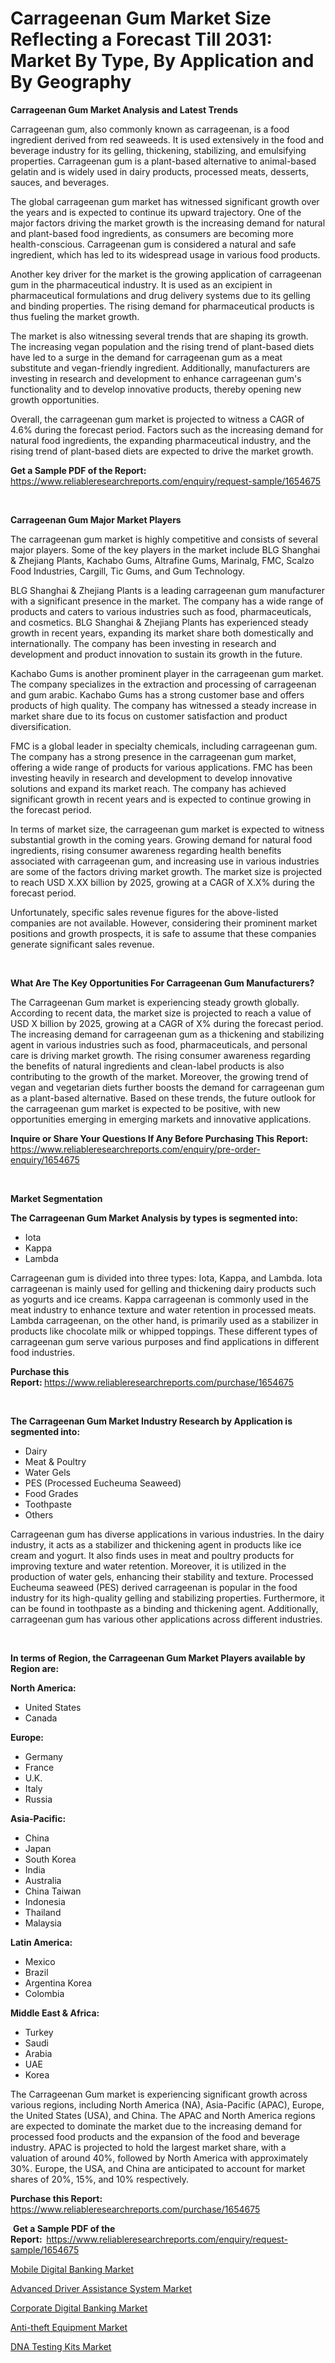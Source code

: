 <p><h1>Carrageenan Gum Market Size Reflecting a Forecast Till 2031: Market By Type, By Application and By Geography</h1></p><p><strong>Carrageenan Gum Market Analysis and Latest Trends</strong></p>
<p><p>Carrageenan gum, also commonly known as carrageenan, is a food ingredient derived from red seaweeds. It is used extensively in the food and beverage industry for its gelling, thickening, stabilizing, and emulsifying properties. Carrageenan gum is a plant-based alternative to animal-based gelatin and is widely used in dairy products, processed meats, desserts, sauces, and beverages.</p><p>The global carrageenan gum market has witnessed significant growth over the years and is expected to continue its upward trajectory. One of the major factors driving the market growth is the increasing demand for natural and plant-based food ingredients, as consumers are becoming more health-conscious. Carrageenan gum is considered a natural and safe ingredient, which has led to its widespread usage in various food products.</p><p>Another key driver for the market is the growing application of carrageenan gum in the pharmaceutical industry. It is used as an excipient in pharmaceutical formulations and drug delivery systems due to its gelling and binding properties. The rising demand for pharmaceutical products is thus fueling the market growth.</p><p>The market is also witnessing several trends that are shaping its growth. The increasing vegan population and the rising trend of plant-based diets have led to a surge in the demand for carrageenan gum as a meat substitute and vegan-friendly ingredient. Additionally, manufacturers are investing in research and development to enhance carrageenan gum's functionality and to develop innovative products, thereby opening new growth opportunities.</p><p>Overall, the carrageenan gum market is projected to witness a CAGR of 4.6% during the forecast period. Factors such as the increasing demand for natural food ingredients, the expanding pharmaceutical industry, and the rising trend of plant-based diets are expected to drive the market growth.</p></p>
<p><strong>Get a Sample PDF of the Report:&nbsp;</strong> <a href="https://www.reliableresearchreports.com/enquiry/request-sample/1654675">https://www.reliableresearchreports.com/enquiry/request-sample/1654675</a></p>
<p>&nbsp;</p>
<p><strong>Carrageenan Gum Major Market Players</strong></p>
<p><p>The carrageenan gum market is highly competitive and consists of several major players. Some of the key players in the market include BLG Shanghai & Zhejiang Plants, Kachabo Gums, Altrafine Gums, Marinalg, FMC, Scalzo Food Industries, Cargill, Tic Gums, and Gum Technology.</p><p>BLG Shanghai & Zhejiang Plants is a leading carrageenan gum manufacturer with a significant presence in the market. The company has a wide range of products and caters to various industries such as food, pharmaceuticals, and cosmetics. BLG Shanghai & Zhejiang Plants has experienced steady growth in recent years, expanding its market share both domestically and internationally. The company has been investing in research and development and product innovation to sustain its growth in the future.</p><p>Kachabo Gums is another prominent player in the carrageenan gum market. The company specializes in the extraction and processing of carrageenan and gum arabic. Kachabo Gums has a strong customer base and offers products of high quality. The company has witnessed a steady increase in market share due to its focus on customer satisfaction and product diversification.</p><p>FMC is a global leader in specialty chemicals, including carrageenan gum. The company has a strong presence in the carrageenan gum market, offering a wide range of products for various applications. FMC has been investing heavily in research and development to develop innovative solutions and expand its market reach. The company has achieved significant growth in recent years and is expected to continue growing in the forecast period.</p><p>In terms of market size, the carrageenan gum market is expected to witness substantial growth in the coming years. Growing demand for natural food ingredients, rising consumer awareness regarding health benefits associated with carrageenan gum, and increasing use in various industries are some of the factors driving market growth. The market size is projected to reach USD X.XX billion by 2025, growing at a CAGR of X.X% during the forecast period.</p><p>Unfortunately, specific sales revenue figures for the above-listed companies are not available. However, considering their prominent market positions and growth prospects, it is safe to assume that these companies generate significant sales revenue.</p></p>
<p>&nbsp;</p>
<p><strong>What Are The Key Opportunities For Carrageenan Gum Manufacturers?</strong></p>
<p><p>The Carrageenan Gum market is experiencing steady growth globally. According to recent data, the market size is projected to reach a value of USD X billion by 2025, growing at a CAGR of X% during the forecast period. The increasing demand for carrageenan gum as a thickening and stabilizing agent in various industries such as food, pharmaceuticals, and personal care is driving market growth. The rising consumer awareness regarding the benefits of natural ingredients and clean-label products is also contributing to the growth of the market. Moreover, the growing trend of vegan and vegetarian diets further boosts the demand for carrageenan gum as a plant-based alternative. Based on these trends, the future outlook for the carrageenan gum market is expected to be positive, with new opportunities emerging in emerging markets and innovative applications.</p></p>
<p><strong>Inquire or Share Your Questions If Any Before Purchasing This Report:</strong> <a href="https://www.reliableresearchreports.com/enquiry/pre-order-enquiry/1654675">https://www.reliableresearchreports.com/enquiry/pre-order-enquiry/1654675</a></p>
<p>&nbsp;</p>
<p><strong>Market Segmentation</strong></p>
<p><strong>The Carrageenan Gum Market Analysis by types is segmented into:</strong></p>
<p><ul><li>Iota</li><li>Kappa</li><li>Lambda</li></ul></p>
<p><p>Carrageenan gum is divided into three types: Iota, Kappa, and Lambda. Iota carrageenan is mainly used for gelling and thickening dairy products such as yogurts and ice creams. Kappa carrageenan is commonly used in the meat industry to enhance texture and water retention in processed meats. Lambda carrageenan, on the other hand, is primarily used as a stabilizer in products like chocolate milk or whipped toppings. These different types of carrageenan gum serve various purposes and find applications in different food industries.</p></p>
<p><strong>Purchase this Report:&nbsp;</strong><a href="https://www.reliableresearchreports.com/purchase/1654675">https://www.reliableresearchreports.com/purchase/1654675</a></p>
<p>&nbsp;</p>
<p><strong>The Carrageenan Gum Market Industry Research by Application is segmented into:</strong></p>
<p><ul><li>Dairy</li><li>Meat & Poultry</li><li>Water Gels</li><li>PES (Processed Eucheuma Seaweed)</li><li>Food Grades</li><li>Toothpaste</li><li>Others</li></ul></p>
<p><p>Carrageenan gum has diverse applications in various industries. In the dairy industry, it acts as a stabilizer and thickening agent in products like ice cream and yogurt. It also finds uses in meat and poultry products for improving texture and water retention. Moreover, it is utilized in the production of water gels, enhancing their stability and texture. Processed Eucheuma seaweed (PES) derived carrageenan is popular in the food industry for its high-quality gelling and stabilizing properties. Furthermore, it can be found in toothpaste as a binding and thickening agent. Additionally, carrageenan gum has various other applications across different industries.</p></p>
<p>&nbsp;</p>
<p><strong>In terms of Region, the Carrageenan Gum Market Players available by Region are:</strong></p>
<p>
    <p> <strong> North America: </strong>
        <ul>
            <li>United States</li>
            <li>Canada</li>
        </ul>
        </p> 
    <p> <strong> Europe: </strong>
        <ul>
            <li>Germany</li>
            <li>France</li>
            <li>U.K.</li>
            <li>Italy</li>
            <li>Russia</li>
        </ul>
        </p> 
    <p> <strong> Asia-Pacific: </strong>
        <ul>
            <li>China</li>
            <li>Japan</li>
            <li>South Korea</li>
            <li>India</li>
            <li>Australia</li>
            <li>China Taiwan</li>
            <li>Indonesia</li>
            <li>Thailand</li>
            <li>Malaysia</li>
        </ul>
        </p> 
    <p> <strong> Latin America: </strong>
        <ul>
            <li>Mexico</li>
            <li>Brazil</li>
            <li>Argentina Korea</li>
            <li>Colombia</li>
        </ul>
        </p> 
    <p> <strong> Middle East & Africa: </strong>
        <ul>
            <li>Turkey</li>
            <li>Saudi</li>
            <li>Arabia</li>
            <li>UAE</li>
            <li>Korea</li>
        </ul>
    </p>
    </p>
<p><p>The Carrageenan Gum market is experiencing significant growth across various regions, including North America (NA), Asia-Pacific (APAC), Europe, the United States (USA), and China. The APAC and North America regions are expected to dominate the market due to the increasing demand for processed food products and the expansion of the food and beverage industry. APAC is projected to hold the largest market share, with a valuation of around 40%, followed by North America with approximately 30%. Europe, the USA, and China are anticipated to account for market shares of 20%, 15%, and 10% respectively.</p></p>
<p><strong>Purchase this Report: </strong><a href="https://www.reliableresearchreports.com/purchase/1654675">https://www.reliableresearchreports.com/purchase/1654675</a></p>
<p>&nbsp;<strong>Get a Sample PDF of the Report:&nbsp;&nbsp;</strong><a href="https://www.reliableresearchreports.com/enquiry/request-sample/1654675">https://www.reliableresearchreports.com/enquiry/request-sample/1654675</a></p>
<p><strong></strong></p>
<p><p><a href="https://github.com/aliciawhite5576/Market-Research-Report-List-2/blob/main/mobile-digital-banking-market.md">Mobile Digital Banking Market</a></p><p><a href="https://www.linkedin.com/pulse/insights-advanced-driver-assistance-system-market-size-xx7je?trackingId=kmN5MwTcQJGtH2Qo8irrdg%3D%3D">Advanced Driver Assistance System Market</a></p><p><a href="https://github.com/provorikovar/Market-Research-Report-List-2/blob/main/corporate-digital-banking-market.md">Corporate Digital Banking Market</a></p><p><a href="https://www.linkedin.com/pulse/global-anti-theft-equipment-market-types-applications-major-0ince?trackingId=BEUOvMDKQeaCFHmBSuSuGg%3D%3D">Anti-theft Equipment Market</a></p><p><a href="https://medium.com/@emilywong49/dna-testing-kits-market-exploring-market-share-market-trends-and-future-growth-861e899f1680">DNA Testing Kits Market</a></p></p>